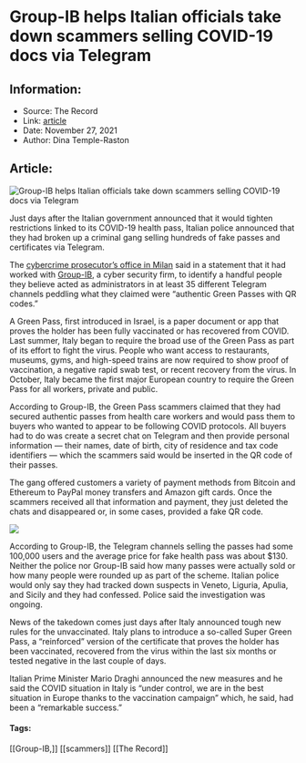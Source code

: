 # Group-IB helps Italian officials take down scammers selling COVID-19 docs via Telegram
### 

## Information:
+ Source: The Record
+ Link: [article](https://therecord.media/group-ib-helps-italian-officials-take-down-scammers-selling-covid-19-docs-via-telegram/)
+ Date: November 27, 2021
+ Author: Dina Temple-Raston


## Article:
![Group-IB helps Italian officials take down scammers selling COVID-19 docs via Telegram](https://therecord.media/wp-content/uploads/2021/11/truffa-falsi-green-pass-720174-1.jpg)

Just days after the Italian government announced that it would tighten restrictions linked to its COVID-19 health pass, Italian police announced that they had broken up a criminal gang selling hundreds of fake passes and certificates via Telegram.


The [cybercrime prosecutor’s office in Milan](https://www.procura.milano.giustizia.it/the-high-tech-crime-unit.html) said in a statement that it had worked with [Group-IB](https://www.group-ib.com/media/gib-italy-green-pass/), a cyber security firm, to identify a handful people they believe acted as administrators in at least 35 different Telegram channels peddling what they claimed were “authentic Green Passes with QR codes.”


A Green Pass, first introduced in Israel, is a paper document or app that proves the holder has been fully vaccinated or has recovered from COVID. Last summer, Italy began to require the broad use of the Green Pass as part of its effort to fight the virus. People who want access to restaurants, museums, gyms, and high-speed trains are now required to show proof of vaccination, a negative rapid swab test, or recent recovery from the virus. In October, Italy became the first major European country to require the Green Pass for all workers, private and public. 


According to Group-IB, the Green Pass scammers claimed that they had secured authentic passes from health care workers and would pass them to buyers who wanted to appear to be following COVID protocols. All buyers had to do was create a secret chat on Telegram and then provide personal information — their names, date of birth, city of residence and tax code identifiers — which the scammers said would be inserted in the QR code of their passes. 


The gang offered customers a variety of payment methods from Bitcoin and Ethereum to PayPal money transfers and Amazon gift cards. Once the scammers received all that information and payment, they just deleted the chats and disappeared or, in some cases, provided a fake QR code.


![](https://www-therecord.recfut.com/wp-content/uploads/2021/11/truffa-falsi-green-pass-720175-1-792x1024.jpg)

According to Group-IB, the Telegram channels selling the passes had some 100,000 users and the average price for fake health pass was about $130. Neither the police nor Group-IB said how many passes were actually sold or how many people were rounded up as part of the scheme. Italian police would only say they had tracked down suspects in Veneto, Liguria, Apulia, and Sicily and they had confessed. Police said the investigation was ongoing.


News of the takedown comes just days after Italy announced tough new rules for the unvaccinated. Italy plans to introduce a so-called Super Green Pass, a “reinforced” version of the certificate that proves the holder has been vaccinated, recovered from the virus within the last six months or tested negative in the last couple of days.


Italian Prime Minister Mario Draghi announced the new measures and he said the COVID situation in Italy is “under control, we are in the best situation in Europe thanks to the vaccination campaign” which, he said, had been a “remarkable success.”





#### Tags:
[[Group-IB,]] [[scammers]] [[The Record]]
